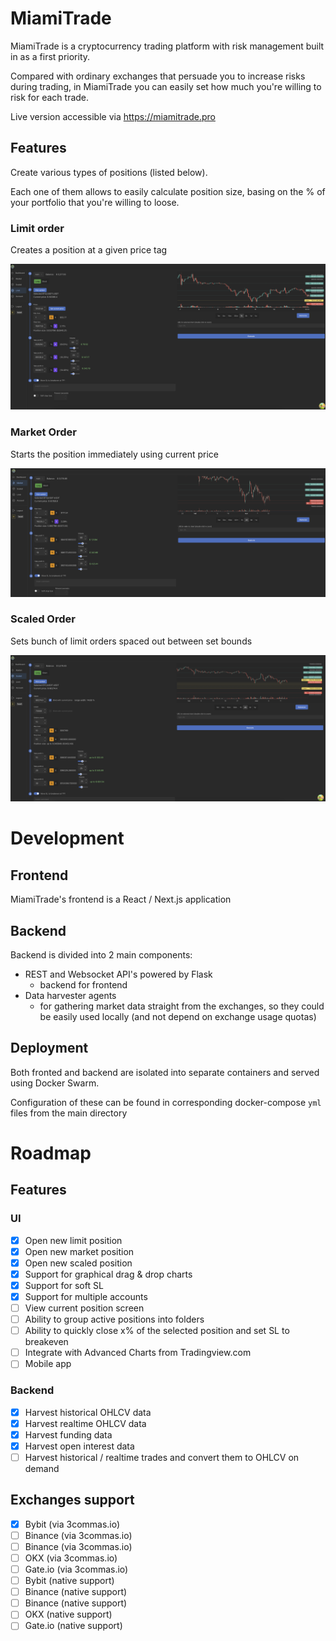 # MiamiTrade

MiamiTrade is a cryptocurrency trading platform with risk management built in as a first priority.

Compared with ordinary exchanges that persuade you to increase risks during trading, in MiamiTrade you can easily set
how much you're willing to risk for each trade.

Live version accessible via https://miamitrade.pro

## Features

Create various types of positions (listed below).

Each one of them allows to easily calculate position size, basing on the % of your portfolio that you're willing to
loose.

### Limit order

Creates a position at a given price tag

![Limit order](./docs/limit.png)

### Market Order

Starts the position immediately using current price

![Market order](./docs/market.png)

### Scaled Order

Sets bunch of limit orders spaced out between set bounds

![Scaled order](./docs/scaled.png)

# Development

## Frontend

MiamiTrade's frontend is a React / Next.js application

## Backend

Backend is divided into 2 main components:

- REST and Websocket API's powered by Flask
    - backend for frontend
- Data harvester agents
    - for gathering market data straight from the exchanges, so they could be easily used
      locally (and not depend on exchange usage quotas)

## Deployment

Both fronted and backend are isolated into separate containers and served using Docker Swarm.

Configuration of these can be found in corresponding docker-compose `yml` files from the main directory

# Roadmap

## Features

### UI

- [x] Open new limit position
- [x] Open new market position
- [x] Open new scaled position
- [x] Support for graphical drag & drop charts
- [x] Support for soft SL
- [x] Support for multiple accounts
- [ ] View current position screen
- [ ] Ability to group active positions into folders
- [ ] Ability to quickly close x% of the selected position and set SL to breakeven
- [ ] Integrate with Advanced Charts from Tradingview.com
- [ ] Mobile app

### Backend

- [x] Harvest historical OHLCV data
- [x] Harvest realtime OHLCV data
- [x] Harvest funding data
- [x] Harvest open interest data
- [ ] Harvest historical / realtime trades and convert them to OHLCV on demand

## Exchanges support

- [x] Bybit (via 3commas.io)
- [ ] Binance (via 3commas.io)
- [ ] Binance (via 3commas.io)
- [ ] OKX (via 3commas.io)
- [ ] Gate.io (via 3commas.io)
- [ ] Bybit (native support)
- [ ] Binance (native support)
- [ ] Binance (native support)
- [ ] OKX (native support)
- [ ] Gate.io (native support)